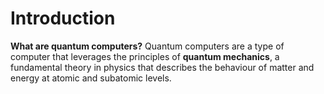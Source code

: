 
# Introduction
**What are quantum computers?** Quantum computers are a type of computer that leverages the principles of **quantum mechanics**, a fundamental theory in physics that describes the behaviour of matter and energy at atomic and subatomic levels.

